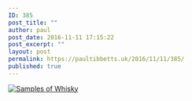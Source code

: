 ```yaml
---
ID: 385
post_title: ""
author: paul
post_date: 2016-11-11 17:15:22
post_excerpt: ""
layout: post
permalink: https://paultibbetts.uk/2016/11/11/385/
published: true
---
```

<a href="https://paultibbetts.uk/app/uploads/2016/11/IMG_7367.jpg"><img src="https://paultibbetts.uk/app/uploads/2016/11/IMG_7367-1024x683.jpg" alt="Samples of Whisky" class="alignnone size-large wp-image-386" /></a>
